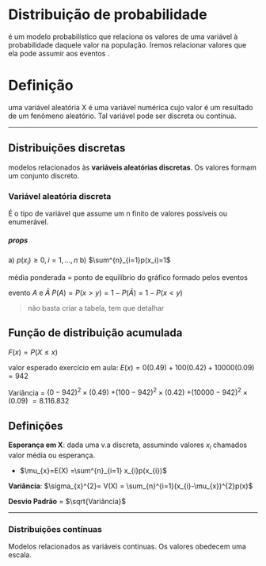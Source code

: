 # Distribuição de probabilidade
é um modelo probabilístico que relaciona os valores de uma variável à probabilidade daquele valor na população.
Iremos relacionar valores que ela pode assumir aos eventos .
# Definição
uma variável aleatória X é uma variável numérica cujo valor é um resultado de um fenômeno aleatório. Tal variável pode ser discreta ou contínua. 

---
## Distribuições discretas
modelos relacionados às **variáveis aleatórias discretas**. Os valores formam um conjunto discreto. 
### Variável aleatória discreta
É o tipo de variável que assume um n finito de valores possíveis ou enumerável. 
##### props
a) $p(x_{i}) \geq 0, i = 1,...,n$
b) $\sum^{n}_{i=1}p(x_i)=1$

média ponderada = ponto de equilíbrio do gráfico formado pelos eventos

evento $A$ e $\bar A$ $P(A) = P(x>y) = 1 - P(\bar A) = 1 - P(x < y )$
> não basta criar a tabela, tem que detalhar

## Função de distribuição acumulada
$F(x) = P(X \le x)$

valor esperado exercício em aula: $E(x) = 0(0.49) + 100(0.42) + 10000(0.09) = 942$ 

Variância = $(0 - 942)^{2} \times (0.49)$
$+ (100 - 942)^{2} \times (0.42)$
$+ (10000 - 942)^{2} \times (0.09)$
$= 8.116.832$

## Definições
**Esperança em X**: dada uma v.a discreta, assumindo valores $x_i$ chamados valor média ou esperança.
- $\mu_{x}=E(X) =\sum^{n}_{i=1} x_{i}p(x_{i})$

**Variância**: $\sigma_{x}^{2}= V(X) = \sum_{n}^{i=1}(x_{i}-\mu_{x})^{2}p(x)$

**Desvio Padrão** = $\sqrt{Variância}$

---
### Distribuições contínuas 
Modelos relacionados as variáveis continuas. Os valores obedecem uma escala.
